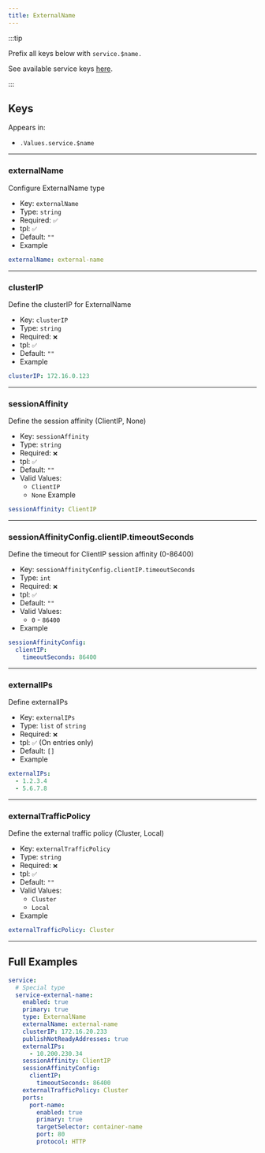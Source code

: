 ```yaml
---
title: ExternalName
---
```


:::tip

Prefix all keys below with `service.$name.`

See available service keys [here](./index.md).

:::

## Keys

Appears in:

- `.Values.service.$name`

---

### externalName

Configure ExternalName type

- Key: `externalName`
- Type: `string`
- Required: `✅`
- tpl: `✅`
- Default: `""`
- Example

```yaml
externalName: external-name
```

---

### clusterIP

Define the clusterIP for ExternalName

- Key: `clusterIP`
- Type: `string`
- Required: `❌`
- tpl: `✅`
- Default: `""`
- Example

```yaml
clusterIP: 172.16.0.123
```

---

### sessionAffinity

Define the session affinity (ClientIP, None)

- Key: `sessionAffinity`
- Type: `string`
- Required: `❌`
- tpl: `✅`
- Default: `""`
- Valid Values:
  - `ClientIP`
  - `None`
Example

```yaml
sessionAffinity: ClientIP
```

---

### sessionAffinityConfig.clientIP.timeoutSeconds

Define the timeout for ClientIP session affinity (0-86400)

- Key: `sessionAffinityConfig.clientIP.timeoutSeconds`
- Type: `int`
- Required: `❌`
- tpl: `✅`
- Default: `""`
- Valid Values:
  - `0` - `86400`
- Example

```yaml
sessionAffinityConfig:
  clientIP:
    timeoutSeconds: 86400
```

---

### externalIPs

Define externalIPs

- Key: `externalIPs`
- Type: `list` of `string`
- Required: `❌`
- tpl: `✅` (On entries only)
- Default: `[]`
- Example

```yaml
externalIPs:
  - 1.2.3.4
  - 5.6.7.8
```

---

### externalTrafficPolicy

Define the external traffic policy (Cluster, Local)

- Key: `externalTrafficPolicy`
- Type: `string`
- Required: `❌`
- tpl: `✅`
- Default: `""`
- Valid Values:
  - `Cluster`
  - `Local`
- Example

```yaml
externalTrafficPolicy: Cluster
```

---

## Full Examples

```yaml
service:
  # Special type
  service-external-name:
    enabled: true
    primary: true
    type: ExternalName
    externalName: external-name
    clusterIP: 172.16.20.233
    publishNotReadyAddresses: true
    externalIPs:
      - 10.200.230.34
    sessionAffinity: ClientIP
    sessionAffinityConfig:
      clientIP:
        timeoutSeconds: 86400
    externalTrafficPolicy: Cluster
    ports:
      port-name:
        enabled: true
        primary: true
        targetSelector: container-name
        port: 80
        protocol: HTTP
```
